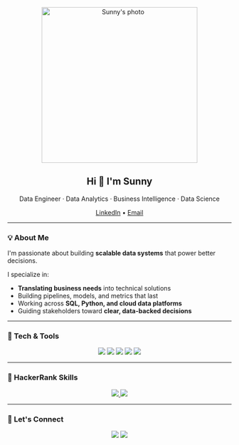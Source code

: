 
<p align="center">
  <img src="https://avatars.githubusercontent.com/sunnyside94?s=350" width="350" alt="Sunny's photo" />
</p>


<h2 align="center">Hi 👋 I'm Sunny</h2>
<p align="center">
  Data Engineer · Data Analytics · Business Intelligence · Data Science
</p>

<p align="center">
  <a href="https://www.linkedin.com/in/sunny-danny-patel/">LinkedIn</a> •
  <a href="mailto:sunnydannypatel@gmail.com">Email</a>
</p>


---

### 💡 About Me

I'm passionate about building **scalable data systems** that power better decisions.

I specialize in:
- **Translating business needs** into technical solutions
- Building pipelines, models, and metrics that last
- Working across **SQL, Python, and cloud data platforms**
- Guiding stakeholders toward **clear, data-backed decisions**

---

### 🧰 Tech & Tools

<p align="center">
  <img src="https://img.shields.io/badge/Python-3776AB?logo=python&logoColor=white" />
  <img src="https://img.shields.io/badge/SQL-003B57?logo=postgresql&logoColor=white" />
  <img src="https://img.shields.io/badge/Google_Cloud-4285F4?logo=google-cloud&logoColor=white" />
  <img src="https://img.shields.io/badge/Tableau-E97627?logo=tableau&logoColor=white" />
  <img src="https://img.shields.io/badge/PowerBI-F2C811?logo=powerbi&logoColor=black" />
</p>

---

### 🏅 HackerRank Skills

<p align="center">
  <a href="https://www.hackerrank.com/certificates/iframe/e56e964753e9">
    <img src="https://img.shields.io/badge/SQL-Advanced-brightgreen?logo=hackerrank" />
  </a>
  <a href="https://www.hackerrank.com/certificates/iframe/e56e964753e9">
    <img src="https://img.shields.io/badge/Python-Intermediate-blue?logo=hackerrank" />
  </a>
</p>




---

### 🔗 Let's Connect

<p align="center">
  <a href="https://linkedin.com/in/sunny-danny-patel"><img src="https://img.shields.io/badge/LinkedIn-0077B5?logo=linkedin&logoColor=white" /></a>
  <a href="mailto:sunnydannypatel@gmail.com"><img src="https://img.shields.io/badge/Email-D14836?logo=gmail&logoColor=white" /></a>
</p>
